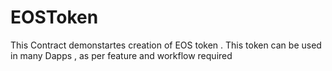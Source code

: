 # EOSToken

This Contract demonstartes creation of EOS token .
This token can be used in many Dapps , as per feature and workflow required
